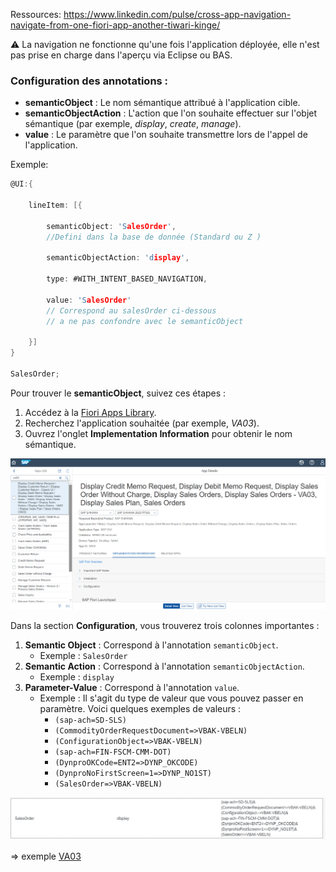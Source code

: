 Ressources:
https://www.linkedin.com/pulse/cross-app-navigation-navigate-from-one-fiori-app-another-tiwari-kinge/


⚠️ La navigation ne fonctionne qu'une fois l'application déployée, elle n'est pas prise en charge dans l'aperçu via Eclipse ou BAS.

### Configuration des annotations :

- **semanticObject** : Le nom sémantique attribué à l'application cible.
- **semanticObjectAction** : L'action que l'on souhaite effectuer sur l'objet sémantique (par exemple, _display_, _create_, _manage_).
- **value** : Le paramètre que l'on souhaite transmettre lors de l'appel de l'application.

Exemple:

```C
@UI:{

	lineItem: [{

		semanticObject: 'SalesOrder',
		//Defini dans la base de donnée (Standard ou Z )

		semanticObjectAction: 'display',

		type: #WITH_INTENT_BASED_NAVIGATION,

		value: 'SalesOrder' 
		// Correspond au salesOrder ci-dessous 
		// a ne pas confondre avec le semanticObject

	}]
}

SalesOrder;
```


Pour trouver le **semanticObject**, suivez ces étapes :

1. Accédez à la [Fiori Apps Library](https://fioriappslibrary.hana.ondemand.com/sap/fix/externalViewer/#/home).
2. Recherchez l'application souhaitée (par exemple, _VA03_).
3. Ouvrez l'onglet **Implementation Information** pour obtenir le nom sémantique.

<img src="./images/Pasted image 20240929180407.png">

Dans la section **Configuration**, vous trouverez trois colonnes importantes :

1. **Semantic Object** : Correspond à l'annotation `semanticObject`.
    - Exemple : `SalesOrder`
2. **Semantic Action** : Correspond à l'annotation `semanticObjectAction`.
    - Exemple : `display`
3. **Parameter-Value** : Correspond à l'annotation `value`.
    - Exemple : Il s'agit du type de valeur que vous pouvez passer en paramètre. Voici quelques exemples de valeurs :
        - `(sap-ach=SD-SLS)`
        - `(CommodityOrderRequestDocument=>VBAK-VBELN)`
        - `(ConfigurationObject=>VBAK-VBELN)`
        - `(sap-ach=FIN-FSCM-CMM-DOT)`
        - `(DynproOKCode=ENT2=>DYNP_OKCODE)`
        - `(DynproNoFirstScreen=1=>DYNP_NO1ST)`
        - `(SalesOrder=>VBAK-VBELN)`

<img src="./images/Pasted image 20240929180304.png">

=> exemple  [VA03](https://fioriappslibrary.hana.ondemand.com/sap/fix/externalViewer/#/detail/Apps('VA03')/S28OP)








